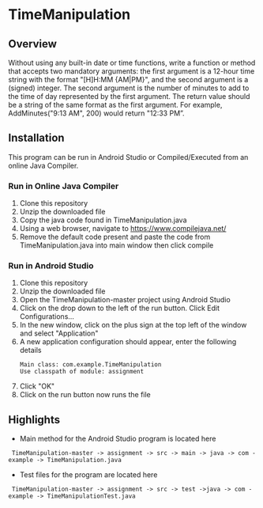 # TimeManipulation

## Overview
Without using any built-in date or time functions, write a function or method that accepts two mandatory arguments: the first argument is a 12-hour time string with the format "[H]H:MM {AM|PM}", and the second argument is a (signed) integer. The second argument is the number of minutes to add to the time of day represented by the first argument. The return value should be a string of the same format as the first argument. For example, AddMinutes("9:13 AM", 200) would return "12:33 PM”.


## Installation
This program can be run in Android Studio or Compiled/Executed from an online Java Compiler.

### Run in Online Java Compiler
1. Clone this repository
2. Unzip the downloaded file
3. Copy the java code found in TimeManipulation.java
4. Using a web browser, navigate to https://www.compilejava.net/
5. Remove the default code present and paste the code from TimeManipulation.java into main window 
then click compile



### Run in Android Studio
1. Clone this repository
2. Unzip the downloaded file
3. Open the TimeManipulation-master project using Android Studio
4. Click on the drop down to the left of the run button. Click Edit Configurations...
5. In the new window, click on the plus sign at the top left of the window and select "Application"
6. A new application configuration should appear, enter the following details
	```
	Main class: com.example.TimeManipulation
	Use classpath of module: assignment
	```
7. Click "OK"
8. Click on the run button now runs the file


## Highlights
* Main method for the Android Studio program is located here
```
 TimeManipulation-master -> assignment -> src -> main -> java -> com - example -> TimeManipulation.java
 ```

 * Test files for the program are located here
```
 TimeManipulation-master -> assignment -> src -> test ->java -> com - example -> TimeManipulationTest.java
 ```
